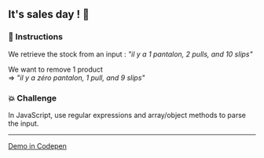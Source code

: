 ## It's sales day ! 👠
### 📘 Instructions
We retrieve the stock from an input  : _"il y a 1 pantalon, 2 pulls, and 10 slips"_

We want to remove 1 product\
=> _"il y a zéro pantalon, 1 pull, and 9 slips"_

### 💥 Challenge
In JavaScript, use regular expressions and array/object methods to parse the input.

---
[Demo in Codepen](https://codepen.io/jofresh/pen/LYdPQqM)
